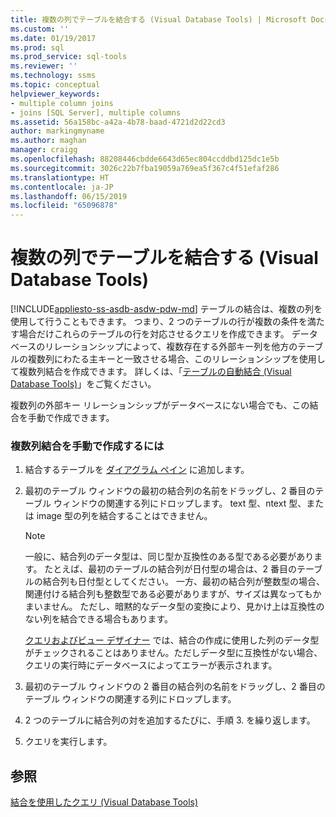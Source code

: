 ```yaml
---
title: 複数の列でテーブルを結合する (Visual Database Tools) | Microsoft Docs
ms.custom: ''
ms.date: 01/19/2017
ms.prod: sql
ms.prod_service: sql-tools
ms.reviewer: ''
ms.technology: ssms
ms.topic: conceptual
helpviewer_keywords:
- multiple column joins
- joins [SQL Server], multiple columns
ms.assetid: 56a158bc-a42a-4b78-baad-4721d2d22cd3
author: markingmyname
ms.author: maghan
manager: craigg
ms.openlocfilehash: 88208446cbdde6643d65ec804ccddbd125dc1e5b
ms.sourcegitcommit: 3026c22b7fba19059a769ea5f367c4f51efaf286
ms.translationtype: HT
ms.contentlocale: ja-JP
ms.lasthandoff: 06/15/2019
ms.locfileid: "65096878"
---
```

# <a name="join-tables-on-multiple-columns-visual-database-tools"></a>複数の列でテーブルを結合する (Visual Database Tools)
[!INCLUDE[appliesto-ss-asdb-asdw-pdw-md](../../includes/appliesto-ss-asdb-asdw-pdw-md.md)]
テーブルの結合は、複数の列を使用して行うこともできます。 つまり、2 つのテーブルの行が複数の条件を満たす場合だけこれらのテーブルの行を対応させるクエリを作成できます。 データベースのリレーションシップによって、複数存在する外部キー列を他方のテーブルの複数列にわたる主キーと一致させる場合、このリレーションシップを使用して複数列結合を作成できます。 詳しくは、「[テーブルの自動結合 (Visual Database Tools)](../../ssms/visual-db-tools/join-tables-automatically-visual-database-tools.md)」をご覧ください。  
  
複数列の外部キー リレーションシップがデータベースにない場合でも、この結合を手動で作成できます。  
  
### <a name="to-manually-create-a-multicolumn-join"></a>複数列結合を手動で作成するには  
  
1.  結合するテーブルを [ダイアグラム ペイン](../../ssms/visual-db-tools/diagram-pane-visual-database-tools.md) に追加します。  
  
2.  最初のテーブル ウィンドウの最初の結合列の名前をドラッグし、2 番目のテーブル ウィンドウの関連する列にドロップします。 text 型、ntext 型、または image 型の列を結合することはできません。  
  
    > [!NOTE]  
    > 一般に、結合列のデータ型は、同じ型か互換性のある型である必要があります。 たとえば、最初のテーブルの結合列が日付型の場合は、2 番目のテーブルの結合列も日付型としてください。 一方、最初の結合列が整数型の場合、関連付ける結合列も整数型である必要がありますが、サイズは異なってもかまいません。 ただし、暗黙的なデータ型の変換により、見かけ上は互換性のない列を結合できる場合もあります。  
    >   
    > [クエリおよびビュー デザイナー](../../ssms/visual-db-tools/query-and-view-designer-tools-visual-database-tools.md) では、結合の作成に使用した列のデータ型がチェックされることはありません。ただしデータ型に互換性がない場合、クエリの実行時にデータベースによってエラーが表示されます。  
  
3.  最初のテーブル ウィンドウの 2 番目の結合列の名前をドラッグし、2 番目のテーブル ウィンドウの関連する列にドロップします。  
  
4.  2 つのテーブルに結合列の対を追加するたびに、手順 3. を繰り返します。  
  
5.  クエリを実行します。  
  
## <a name="see-also"></a>参照  
[結合を使用したクエリ (Visual Database Tools)](../../ssms/visual-db-tools/query-with-joins-visual-database-tools.md)  
  
